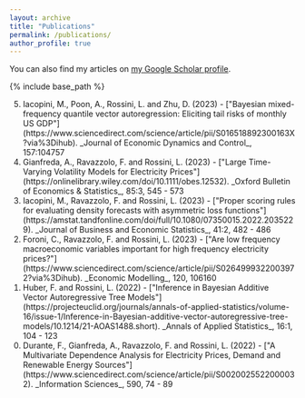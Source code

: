 ```yaml
---
layout: archive
title: "Publications"
permalink: /publications/
author_profile: true
---
```


You can also find my articles on <a href="https://scholar.google.com/citations?user=97jJTIEAAAAJ&hl=en">my Google Scholar profile</a>.

{% include base_path %}

<ol reversed start ="5">
<li>Iacopini, M., Poon, A., Rossini, L. and Zhu, D. (2023) - ["Bayesian mixed-frequency quantile vector autoregression: Eliciting tail risks of monthly US GDP"](https://www.sciencedirect.com/science/article/pii/S016518892300163X?via%3Dihub). _Journal of Economic Dynamics and Control_, 157:104757</li>

<li>Gianfreda, A., Ravazzolo, F. and Rossini, L. (2023) - ["Large Time-Varying Volatility Models for Electricity Prices"](https://onlinelibrary.wiley.com/doi/10.1111/obes.12532). _Oxford Bulletin of Economics & Statistics_, 85:3, 545 - 573</li>

<li>Iacopini, M., Ravazzolo, F. and Rossini, L. (2023) - ["Proper scoring rules for evaluating density forecasts with asymmetric loss functions"](https://amstat.tandfonline.com/doi/full/10.1080/07350015.2022.2035229). _Journal of Business and Economic Statistics_, 41:2, 482 - 486</li>

<li>Foroni, C., Ravazzolo, F. and Rossini, L. (2023) - ["Are low frequency macroeconomic variables important for high frequency electricity prices?"](https://www.sciencedirect.com/science/article/pii/S0264999322003972?via%3Dihub). _Economic Modelling_, 120, 106160</li>

<li>Huber, F. and Rossini, L. (2022) - ["Inference in Bayesian Additive Vector Autoregressive Tree Models"](https://projecteuclid.org/journals/annals-of-applied-statistics/volume-16/issue-1/Inference-in-Bayesian-additive-vector-autoregressive-tree-models/10.1214/21-AOAS1488.short). _Annals of Applied Statistics_, 16:1, 104 - 123</li>

<li>Durante, F., Gianfreda, A., Ravazzolo, F. and Rossini, L. (2022) - ["A Multivariate Dependence Analysis for Electricity Prices, Demand and Renewable Energy Sources"](https://www.sciencedirect.com/science/article/pii/S0020025522000032). _Information Sciences_, 590, 74 - 89</li>
</ol>

